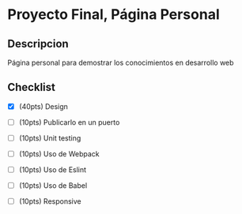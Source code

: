 # Proyecto Final, Página Personal

## Descripcion
Página personal para demostrar los conocimientos en desarrollo web

## Checklist

- [x] (40pts) Design
- [ ] (10pts) Publicarlo en un puerto
- [ ] (10pts) Unit testing
- [ ] (10pts) Uso de Webpack
- [ ] (10pts) Uso de Eslint
- [ ] (10pts) Uso de Babel
- [ ] (10pts) Responsive



